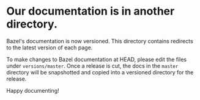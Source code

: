# Our documentation is in another directory.

Bazel's documentation is now versioned. This directory contains redirects to
the latest version of each page.

To make changes to Bazel documentation at HEAD, please edit the files under
`versions/master`. Once a release is cut, the docs in the `master` directory
will be snapshotted and copied into a versioned directory for the release.

Happy documenting!
